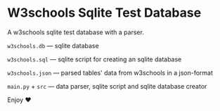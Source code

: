 # W3schools Sqlite Test Database
A w3schools sqlite test database with a parser.

`w3schools.db` — sqlite database

`w3schools.sql` — sqlite script for creating an sqlite database

`w3schools.json` — parsed tables' data from w3schools in a json-format

`main.py` + `src` — data parser, sqlite script and sqlite database creator

Enjoy ❤️
